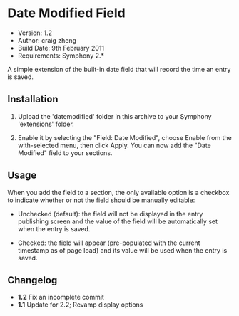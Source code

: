 # Date Modified Field

- Version: 1.2
- Author: craig zheng
- Build Date: 9th February 2011
- Requirements: Symphony 2.*

A simple extension of the built-in date field that will record the time an entry is saved.

## Installation

1. Upload the 'datemodified' folder in this archive to your Symphony 'extensions' folder.

2. Enable it by selecting the "Field: Date Modified", choose Enable from the with-selected menu, then click Apply. You can now add the "Date Modified" field to your sections.

## Usage

When you add the field to a section, the only available option is a checkbox to indicate whether or not the field should be manually editable: 
	
- Unchecked (default): the field will not be displayed in the entry publishing screen and the value of the field will be automatically set when the entry is saved.

- Checked: the field will appear (pre-populated with the current timestamp as of page load) and its value will be used when the entry is saved.

## Changelog

- **1.2** Fix an incomplete commit
- **1.1** Update for 2.2; Revamp display options
